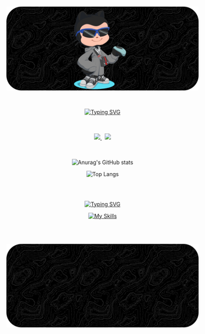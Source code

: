 <div style="display: inline_block"></br>
    <img align="center" alt="html5" src="github-header-image1.png"/>
</div>

<br>
<br>

<div align="center">
    
 [![Typing SVG](https://readme-typing-svg.herokuapp.com?font=Fira+Code&size=30&duration=4600&pause=870&color=46295A&center=true&vCenter=true&width=600&height=60&lines=Welcome%3A;Hello+World!+I'm+Guilherme!+%F0%9F%91%8B;I'm+From+Brasil)](https://git.io/typing-svg)
 
</div>    

<br>
<br>

<div class="insta" align="center">
  <a href="https://www.instagram.com/_illuminatedsouza?igsh=MTd0bXc4aXNiNHk3dA==">
    <img src="https://skillicons.dev/icons?i=instagram" />
  </a>
  &nbsp; <!-- Espaço entre os ícones -->
<a href="https://www.linkedin.com/in/guilhermesouzadev">
     <img src="https://skillicons.dev/icons?i=linkedin" />
</a>
</div>

<br>  
<br>

<div align="center">

![Anurag's GitHub stats](https://github-readme-stats.vercel.app/api?username=souzzdev&show_icons=true&theme=dark)


![Top Langs](https://github-readme-stats.vercel.app/api/top-langs/?username=souzzdev&layout=compact&theme=dark)

</div>

<br>
<br>

<div align="center">
    
[![Typing SVG](https://readme-typing-svg.herokuapp.com?font=Fira+Code&size=30&duration=4600&pause=870&color=46295A&center=true&vCenter=true&width=435&lines=Technologies+I+use+daily)](https://git.io/typing-svg)
<div align="center">
    
</div>

  
  [![My Skills](https://skillicons.dev/icons?i=java,python,c,cpp,mysql)](https://skillicons.dev)

</div>

<br>
<br>

<div style="display: inline_block"></br>
    <img align="center" alt="html5" src="github-header-image.png"/>
</div>

